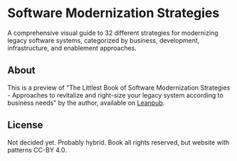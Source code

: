 # Software Modernization Strategies

A comprehensive visual guide to 32 different strategies for modernizing legacy software systems, categorized by business, development, infrastructure, and enablement approaches.

## About

This is a preview of "The Littlest Book of Software Modernization Strategies - Approaches to revitalize and right-size your legacy system according to business needs" by the author, available on [Leanpub](https://leanpub.com/littlestmodernization/).

## License

Not decided yet. Probably hybrid. Book all rights reserved, but website with patterns CC-BY 4.0.